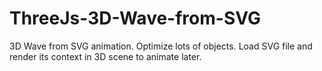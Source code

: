 # ThreeJs-3D-Wave-from-SVG
3D Wave from SVG animation. Optimize lots of objects. Load SVG file and render its context in 3D scene to animate later.
